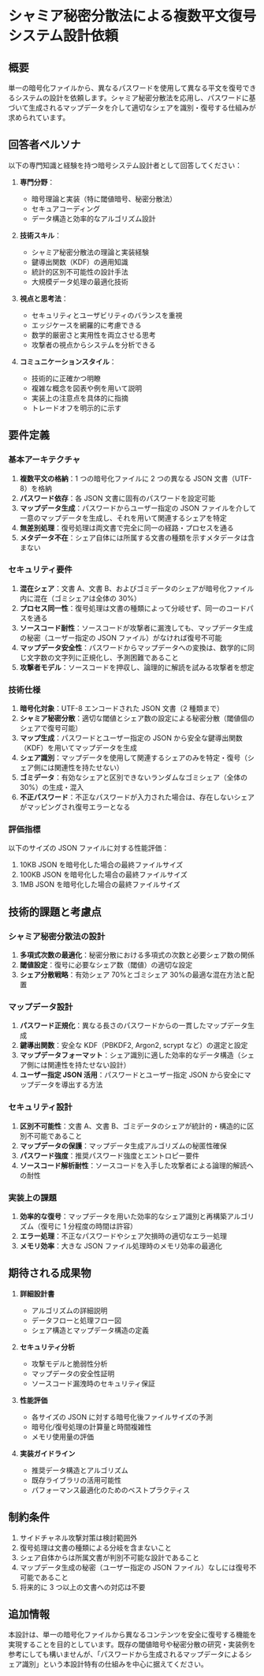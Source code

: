 # シャミア秘密分散法による複数平文復号システム設計依頼

## 概要

単一の暗号化ファイルから、異なるパスワードを使用して異なる平文を復号できるシステムの設計を依頼します。シャミア秘密分散法を応用し、パスワードに基づいて生成されるマップデータを介して適切なシェアを識別・復号する仕組みが求められています。

## 回答者ペルソナ

以下の専門知識と経験を持つ暗号システム設計者として回答してください：

1. **専門分野**：

   - 暗号理論と実装（特に閾値暗号、秘密分散法）
   - セキュアコーディング
   - データ構造と効率的なアルゴリズム設計

2. **技術スキル**：

   - シャミア秘密分散法の理論と実装経験
   - 鍵導出関数（KDF）の適用知識
   - 統計的区別不可能性の設計手法
   - 大規模データ処理の最適化技術

3. **視点と思考法**：

   - セキュリティとユーザビリティのバランスを重視
   - エッジケースを網羅的に考慮できる
   - 数学的厳密さと実用性を両立させる思考
   - 攻撃者の視点からシステムを分析できる

4. **コミュニケーションスタイル**：
   - 技術的に正確かつ明瞭
   - 複雑な概念を図表や例を用いて説明
   - 実装上の注意点を具体的に指摘
   - トレードオフを明示的に示す

## 要件定義

### 基本アーキテクチャ

1. **複数平文の格納**：1 つの暗号化ファイルに 2 つの異なる JSON 文書（UTF-8）を格納
2. **パスワード依存**：各 JSON 文書に固有のパスワードを設定可能
3. **マップデータ生成**：パスワードからユーザー指定の JSON ファイルを介して一意のマップデータを生成し、それを用いて関連するシェアを特定
4. **無差別処理**：復号処理は両文書で完全に同一の経路・プロセスを通る
5. **メタデータ不在**：シェア自体には所属する文書の種類を示すメタデータは含まない

### セキュリティ要件

1. **混在シェア**：文書 A、文書 B、およびゴミデータのシェアが暗号化ファイル内に混在（ゴミシェアは全体の 30%）
2. **プロセス同一性**：復号処理は文書の種類によって分岐せず、同一のコードパスを通る
3. **ソースコード耐性**：ソースコードが攻撃者に漏洩しても、マップデータ生成の秘密（ユーザー指定の JSON ファイル）がなければ復号不可能
4. **マップデータ安全性**：パスワードからマップデータへの変換は、数学的に同じ文字数の文字列に正規化し、予測困難であること
5. **攻撃者モデル**：ソースコードを押収し、論理的に解読を試みる攻撃者を想定

### 技術仕様

1. **暗号化対象**：UTF-8 エンコードされた JSON 文書（2 種類まで）
2. **シャミア秘密分散**：適切な閾値とシェア数の設定による秘密分散（閾値個のシェアで復号可能）
3. **マップ生成**：パスワードとユーザー指定の JSON から安全な鍵導出関数（KDF）を用いてマップデータを生成
4. **シェア識別**：マップデータを使用して関連するシェアのみを特定・復号（シェア側には関連性を持たせない）
5. **ゴミデータ**：有効なシェアと区別できないランダムなゴミシェア（全体の 30%）の生成・混入
6. **不正パスワード**：不正なパスワードが入力された場合は、存在しないシェアがマッピングされ復号エラーとなる

### 評価指標

以下のサイズの JSON ファイルに対する性能評価：

1. 10KB JSON を暗号化した場合の最終ファイルサイズ
2. 100KB JSON を暗号化した場合の最終ファイルサイズ
3. 1MB JSON を暗号化した場合の最終ファイルサイズ

## 技術的課題と考慮点

### シャミア秘密分散法の設計

1. **多項式次数の最適化**：秘密分散における多項式の次数と必要シェア数の関係
2. **閾値設定**：復号に必要なシェア数（閾値）の適切な設定
3. **シェア分散戦略**：有効シェア 70%とゴミシェア 30%の最適な混在方法と配置

### マップデータ設計

1. **パスワード正規化**：異なる長さのパスワードからの一貫したマップデータ生成
2. **鍵導出関数**：安全な KDF（PBKDF2, Argon2, scrypt など）の選定と設定
3. **マップデータフォーマット**：シェア識別に適した効率的なデータ構造（シェア側には関連性を持たせない設計）
4. **ユーザー指定 JSON 活用**：パスワードとユーザー指定 JSON から安全にマップデータを導出する方法

### セキュリティ設計

1. **区別不可能性**：文書 A、文書 B、ゴミデータのシェアが統計的・構造的に区別不可能であること
2. **マップデータの保護**：マップデータ生成アルゴリズムの秘匿性確保
3. **パスワード強度**：推奨パスワード強度とエントロピー要件
4. **ソースコード解析耐性**：ソースコードを入手した攻撃者による論理的解読への耐性

### 実装上の課題

1. **効率的な復号**：マップデータを用いた効率的なシェア識別と再構築アルゴリズム（復号に 1 分程度の時間は許容）
2. **エラー処理**：不正なパスワードやシェア欠損時の適切なエラー処理
3. **メモリ効率**：大きな JSON ファイル処理時のメモリ効率の最適化

## 期待される成果物

1. **詳細設計書**

   - アルゴリズムの詳細説明
   - データフローと処理フロー図
   - シェア構造とマップデータ構造の定義

2. **セキュリティ分析**

   - 攻撃モデルと脆弱性分析
   - マップデータの安全性証明
   - ソースコード漏洩時のセキュリティ保証

3. **性能評価**

   - 各サイズの JSON に対する暗号化後ファイルサイズの予測
   - 暗号化/復号処理の計算量と時間複雑性
   - メモリ使用量の評価

4. **実装ガイドライン**
   - 推奨データ構造とアルゴリズム
   - 既存ライブラリの活用可能性
   - パフォーマンス最適化のためのベストプラクティス

## 制約条件

1. サイドチャネル攻撃対策は検討範囲外
2. 復号処理は文書の種類による分岐を含まないこと
3. シェア自体からは所属文書が判別不可能な設計であること
4. マップデータ生成の秘密（ユーザー指定の JSON ファイル）なしには復号不可能であること
5. 将来的に 3 つ以上の文書への対応は不要

## 追加情報

本設計は、単一の暗号化ファイルから異なるコンテンツを安全に復号する機能を実現することを目的としています。既存の閾値暗号や秘密分散の研究・実装例を参考にしても構いませんが、「パスワードから生成されるマップデータによるシェア識別」という本設計特有の仕組みを中心に据えてください。
